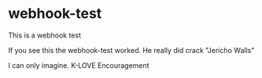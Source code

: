 # webhook-test
This is a webhook test


If you see this the webhook-test worked. He really did crack "Jericho Walls"

I can only imagine. K-LOVE Encouragement
